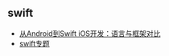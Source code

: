 ## swift

- [从Android到Swift iOS开发：语言与框架对比](http://www.infoq.com/cn/articles/from-android-to-swift-ios)
- [swift专题](http://www.cocoachina.com/special/swift/)